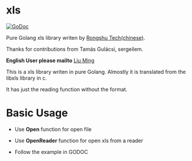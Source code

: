 # xls

[![GoDoc](https://godoc.org/github.com/extrame/xls?status.svg)](https://godoc.org/github.com/extrame/xls)

Pure Golang xls library writen by [Rongshu Tech(chinese)](http://www.rongshu.tech). 

Thanks for contributions from Tamás Gulácsi, sergeilem.

**English User please mailto** [Liu Ming](mailto:liuming@rongshu.tech)

This is a xls library writen in pure Golang. Almostly it is translated from the libxls library in c.

It has just the reading function without the format.

# Basic Usage

* Use **Open** function for open file
* Use **OpenReader** function for open xls from a reader

* Follow the example in GODOC

